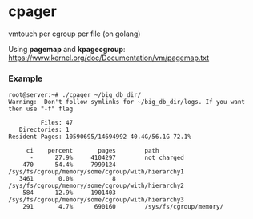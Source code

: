 # cpager
vmtouch per cgroup per file (on golang)

Using **pagemap** and **kpagecgroup**: https://www.kernel.org/doc/Documentation/vm/pagemap.txt

### Example ###

```
root@server:~# ./cpager ~/big_db_dir/
Warning:  Don't follow symlinks for ~/big_db_dir/logs. If you want then use "-f" flag

         Files: 47
   Directories: 1
Resident Pages: 10590695/14694992 40.4G/56.1G 72.1%

     ci    percent       pages        path
      -      27.9%     4104297        not charged
    470      54.4%     7999124        /sys/fs/cgroup/memory/some/cgroup/with/hierarchy1
   3461       0.0%           8        /sys/fs/cgroup/memory/some/cgroup/with/hierarchy2
    584      12.9%     1901403        /sys/fs/cgroup/memory/some/cgroup/with/hierarchy3
    291       4.7%      690160        /sys/fs/cgroup/memory/
```
